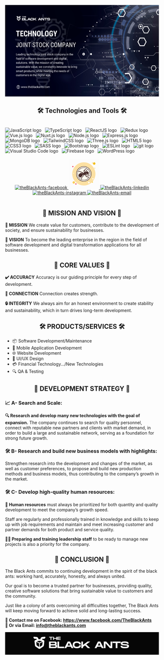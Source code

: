 <img src="header.png" width="1200" height="300" alt="official" />

<h2 align="center">🛠 Technologies and Tools 🛠</h2>
<br>
<!-- https://simpleicons.org/ -->
<span><img src="https://img.shields.io/badge/JavaScript-282C34?logo=javascript&logoColor=F7DF1E" alt="JavaScript logo" title="JavaScript" height="25" /></span>
&nbsp;
<span><img src="https://img.shields.io/badge/TypeScript-282C34?logo=typescript&logoColor=3178C6" alt="TypeScript logo" title="TypeScript" height="25" /></span>
&nbsp;
<span><img src="https://img.shields.io/badge/ReactJS-282C34?logo=react&logoColor=61DAFB" alt="ReactJS logo" title="ReactJS" height="25" /></span>
&nbsp;
<span><img src="https://img.shields.io/badge/Redux-282C34?logo=redux&logoColor=764ABC" alt="Redux logo" title="Redux" height="25" /></span>
&nbsp;
<span><img src="https://img.shields.io/badge/Vue.js-282C34?logo=vue.js&logoColor=4FC08D" alt="Vue.js logo" title="Vue.js" height="25" /></span>
&nbsp;
<span><img src="https://img.shields.io/badge/Nuxt.js-282C34?logo=nuxt.js&logoColor=4FC08D" alt="Nuxt.js logo" title="Nuxt.js" height="25" /></span>
&nbsp;
<span><img src="https://img.shields.io/badge/Node.js-282C34?logo=node.js&logoColor=00F200" alt="Node.js logo" title="Node.js" height="25" /></span>
&nbsp;
<span><img src="https://img.shields.io/badge/Express-282C34?logo=express&logoColor=FFFFFF" alt="Express.js logo" title="Express.js" height="25" /></span>
&nbsp;
<span><img src="https://img.shields.io/badge/MongoDB-282C34?logo=mongodb&logoColor=47A248" alt="MongoDB logo" title="MongoDB" height="25" /></span>
&nbsp;
<span><img src="https://img.shields.io/badge/Tailwind%20CSS-282C34?logo=tailwind-css&logoColor=38B2AC" alt="TailwindCSS logo" title="TailwindCSS" height="25" /></span>
&nbsp;
<span><img src="https://img.shields.io/badge/Three.js-282C34?logo=three.js&logoColor=FFFFFF" alt="Three.js logo" title="Three.js" height="25" /></span>
&nbsp;
<span><img src="https://img.shields.io/badge/HTML5-282C34?logo=html5&logoColor=E34F26" alt="HTML5 logo" title="HTML5" height="25" /></span>
&nbsp;
<span><img src="https://img.shields.io/badge/CSS3-282C34?logo=css3&logoColor=1572B6" alt="CSS3 logo" title="CSS3" height="25" /></span>
&nbsp;
<span><img src="https://img.shields.io/badge/Sass-282C34?logo=sass&logoColor=CC6699" alt="SASS logo" title="SASS" height="25" /></span>
&nbsp;
<span><img src="https://img.shields.io/badge/Bootstrap-282C34?logo=bootstrap&logoColor=7952B3" alt="Bootstrap logo" title="Bootstrap" height="25" /></span>
&nbsp;
<span><img src="https://img.shields.io/badge/ESLint-282C34?logo=eslint&logoColor=4B32C3" alt="ESLint logo" title="ESLint" height="25" /></span>
&nbsp;
<span><img src="https://img.shields.io/badge/git-282C34?logo=git&logoColor=F05032" alt="git logo" title="git" height="25" /></span>
&nbsp;
<span><img src="https://img.shields.io/badge/VS%20Code-282C34?logo=visual-studio-code&logoColor=007ACC" alt="Visual Studio Code logo" title="Visual Studio Code" height="25" /></span>
&nbsp;
<span><img src="https://img.shields.io/badge/Firebase-282C34?logo=firebase&logoColor=FFCA28" alt="Firebase logo" title="Firebase" height="25" /></span>
&nbsp;
<span><img src="https://img.shields.io/badge/WordPress-282C34?logo=wordPress&logoColor=21759B" alt="WordPress logo" title="WordPress" height="25" /></span>
&nbsp;

<br>

<br>
<!-- https://icons8.com -->
<div align="center">

  <a href="https://www.facebook.com/profile.php?id=61567337396115&ref=embed_page" target="blank">
    <img src="https://img.icons8.com/bubbles/100/000000/facebook-new.png" alt="theBlackAnts-facebook" />
  </a>
 <a href="www.theblackants.com" target="blank">
<svg xmlns="http://www.w3.org/2000/svg" x="0px" y="0px" width="100" height="100" viewBox="0,0,256,256">
<g fill-opacity="0.03137" fill="#dddddd" fill-rule="nonzero" stroke="none" stroke-width="1" stroke-linecap="butt" stroke-linejoin="miter" stroke-miterlimit="10" stroke-dasharray="" stroke-dashoffset="0" font-family="none" font-weight="none" font-size="none" text-anchor="none" style="mix-blend-mode: normal"><path d="M0,256v-256h256v256z" id="bgRectangle"></path></g><g fill="none" fill-rule="nonzero" stroke="none" stroke-width="1" stroke-linecap="butt" stroke-linejoin="miter" stroke-miterlimit="10" stroke-dasharray="" stroke-dashoffset="0" font-family="none" font-weight="none" font-size="none" text-anchor="none" style="mix-blend-mode: normal"><g transform="scale(2.56,2.56)"><path d="M50,12c-20.987,0 -38,17.013 -38,38c0,20.987 17.013,38 38,38c20.987,0 38,-17.013 38,-38c0,-20.987 -17.013,-38 -38,-38z" fill="#fce0a2"></path><path d="M78,13c-0.552,0 -1,0.448 -1,1c0,0.552 0.448,1 1,1c0.552,0 1,-0.448 1,-1c0,-0.552 -0.448,-1 -1,-1z" fill="#f2bc18"></path><path d="M84,12c-2.209,0 -4,1.791 -4,4c0,2.209 1.791,4 4,4c2.209,0 4,-1.791 4,-4c0,-2.209 -1.791,-4 -4,-4z" fill="#f2bc18"></path><path d="M14,24c-1.105,0 -2,0.895 -2,2c0,1.105 0.895,2 2,2c1.105,0 2,-0.895 2,-2c0,-1.105 -0.895,-2 -2,-2z" fill="#ee3e54"></path><path d="M78,75c-1.105,0 -2,0.895 -2,2c0,1.105 0.895,2 2,2c1.105,0 2,-0.895 2,-2c0,-1.105 -0.895,-2 -2,-2zM17,74c-2.209,0 -4,1.791 -4,4c0,2.209 1.791,4 4,4c2.209,0 4,-1.791 4,-4c0,-2.209 -1.791,-4 -4,-4z" fill="#fbcd59"></path><path d="M24,81c-1.105,0 -2,0.895 -2,2c0,1.105 0.895,2 2,2c1.105,0 2,-0.895 2,-2c0,-1.105 -0.895,-2 -2,-2z" fill="#ee3e54"></path><path d="M66.483,76.034c-1.371,0 -2.483,1.112 -2.483,2.483c0,1.371 1.112,2.483 2.483,2.483c1.371,0 2.483,-1.112 2.483,-2.483c0,-1.371 -1.112,-2.483 -2.483,-2.483zM16,47c-0.552,0 -1,0.448 -1,1c0,0.552 0.448,1 1,1c0.552,0 1,-0.448 1,-1c0,-0.552 -0.448,-1 -1,-1z" fill="#ffffff"></path><path d="M86,30c-0.552,0 -1,0.448 -1,1c0,0.552 0.448,1 1,1c0.552,0 1,-0.448 1,-1c0,-0.552 -0.448,-1 -1,-1z" fill="#f2bc18"></path><path d="M80,64c-1.105,0 -2,0.895 -2,2c0,1.105 0.895,2 2,2c1.105,0 2,-0.895 2,-2c0,-1.105 -0.895,-2 -2,-2z" fill="#ffffff"></path><path d="M50,25.625c-13.393,0 -24.25,10.857 -24.25,24.25c0,13.393 10.857,24.25 24.25,24.25c13.393,0 24.25,-10.857 24.25,-24.25c0,-13.393 -10.857,-24.25 -24.25,-24.25z" fill="#fdfcef"></path><path d="M50,74.825c-13.757,0 -24.95,-11.192 -24.95,-24.95c0,-13.758 11.193,-24.95 24.95,-24.95c13.758,0 24.95,11.192 24.95,24.95c0,13.758 -11.192,24.95 -24.95,24.95zM50,26.325c-12.985,0 -23.55,10.564 -23.55,23.55c0,12.986 10.565,23.55 23.55,23.55c12.985,0 23.55,-10.564 23.55,-23.55c0,-12.986 -10.565,-23.55 -23.55,-23.55z" fill="#472b29"></path><path d="M32.337,40.391c-0.088,0 -0.176,-0.021 -0.258,-0.068c-0.251,-0.143 -0.339,-0.462 -0.196,-0.713c3.716,-6.534 10.689,-10.594 18.197,-10.594c1.912,0 3.807,0.258 5.632,0.767c0.278,0.078 0.441,0.366 0.363,0.645c-0.078,0.278 -0.369,0.438 -0.644,0.363c-1.733,-0.483 -3.534,-0.728 -5.351,-0.728c-7.133,0 -13.758,3.856 -17.288,10.064c-0.096,0.169 -0.273,0.264 -0.455,0.264z" fill="#472b29"></path><path d="M39.359,67.813c-0.094,0 -0.189,-0.026 -0.275,-0.079c-6.214,-3.846 -9.923,-10.5 -9.923,-17.799c0,-1.912 0.258,-3.808 0.767,-5.632c0.077,-0.278 0.367,-0.439 0.644,-0.363c0.278,0.078 0.441,0.366 0.363,0.645c-0.483,1.732 -0.728,3.533 -0.728,5.35c0,6.935 3.525,13.255 9.428,16.91c0.246,0.151 0.321,0.474 0.17,0.719c-0.1,0.161 -0.271,0.249 -0.446,0.249z" fill="#472b29"></path><path d="M50.081,70.855c-2.246,0 -4.457,-0.354 -6.571,-1.053c-0.274,-0.091 -0.423,-0.386 -0.332,-0.661c0.09,-0.274 0.387,-0.425 0.66,-0.332c2.008,0.664 4.108,1 6.243,1c5.839,0 11.36,-2.554 15.147,-7.007c0.186,-0.22 0.517,-0.246 0.737,-0.059c0.22,0.187 0.247,0.517 0.06,0.737c-3.987,4.686 -9.798,7.375 -15.944,7.375z" fill="#472b29"></path><path d="M70.101,54.381c-0.033,0 -0.067,-0.003 -0.101,-0.009c-0.283,-0.055 -0.468,-0.33 -0.413,-0.614c0.244,-1.251 0.367,-2.537 0.367,-3.822c0,-4.652 -1.64,-9.176 -4.62,-12.74c-0.185,-0.222 -0.156,-0.551 0.066,-0.736c0.223,-0.185 0.553,-0.156 0.737,0.066c3.136,3.75 4.863,8.512 4.863,13.409c0,1.351 -0.13,2.705 -0.387,4.022c-0.048,0.25 -0.267,0.424 -0.512,0.424z" fill="#472b29"></path><path d="M62.894,34.588c-0.115,0 -0.231,-0.038 -0.328,-0.116c-0.876,-0.708 -1.82,-1.346 -2.803,-1.896c-0.252,-0.141 -0.342,-0.46 -0.201,-0.712c0.141,-0.253 0.459,-0.343 0.712,-0.201c1.035,0.579 2.028,1.25 2.95,1.996c0.224,0.181 0.259,0.511 0.078,0.735c-0.104,0.127 -0.256,0.194 -0.408,0.194z" fill="#472b29"></path><path d="M49.282,46.938l-0.703,0.124c-0.431,0.076 -0.863,-0.131 -1.074,-0.514l-0.894,-1.626c-0.123,-0.224 -0.325,-0.393 -0.567,-0.476l-6.554,-2.226l-1.863,-0.699c-0.151,-0.056 -0.312,-0.077 -0.472,-0.059l-0.184,-0.101c-0.94,-0.516 -2.091,-0.455 -2.972,0.157v0c-0.091,0.033 -0.182,0.052 -0.278,0.059c-0.604,0.043 -2.924,0.162 -4.168,-0.404c-1.438,0.392 -1.438,1.438 -0.523,1.307c1.307,0.261 1.307,0.261 1.307,0.261h0.392l2.486,0.249c0.086,0.009 0.172,0.006 0.257,-0.007l1.272,-0.196c0.195,-0.03 0.395,-0.003 0.575,0.078l2.157,0.971c0.114,0.051 0.23,0.081 0.355,0.088c0.668,0.034 3.133,0.275 4.926,1.955c1.046,-0.261 0.784,0.392 0.784,0.392l0.915,0.131l0.392,1.438l0.784,0.523l-0.784,1.177l-1.114,-2.006c-0.124,-0.224 -0.328,-0.393 -0.571,-0.474l-0.799,-0.266c0,0 -0.915,1.046 -2.876,0.523c-0.753,0 -1.386,-0.724 -2.13,0.725c-0.061,0.12 -0.144,0.233 -0.246,0.319c-1.533,1.289 -3.271,2.925 -4.03,4.317c-0.784,1.438 -0.261,2.746 0,3.661c0.225,0.786 1.414,2.826 1.745,3.386c0.061,0.103 0.133,0.186 0.226,0.262c0.531,0.43 2.461,1.86 3.913,1.19c0.934,0.374 1.468,0.147 1.697,-0.014c0.074,-0.052 0.135,-0.119 0.19,-0.191l1.141,-1.484c0.073,-0.094 0.161,-0.175 0.262,-0.239l1.286,-0.819l0.261,-0.654l1.028,-0.654c0.259,-0.165 0.431,-0.438 0.467,-0.743l0.152,-1.296c0.033,-0.283 0.183,-0.54 0.414,-0.708l0.529,-0.385c0.332,-0.241 0.487,-0.657 0.395,-1.057l-0.24,-1.041l1.046,-0.523l0.392,0.654c0,0 -1.188,0 -0.279,2.266c0.09,0.225 0.12,0.478 0.046,0.709c-0.949,2.975 -4.212,5.393 -4.212,5.393l-1.568,1.372c-0.316,0.277 -0.431,0.718 -0.29,1.114l0.303,0.848c0.076,0.212 0.079,0.444 0.01,0.658l-1.171,3.631c-0.02,0.061 -0.034,0.124 -0.041,0.187l-0.25,1.996c0,0 1.177,1.961 1.177,-0.261c1.046,-2.353 1.569,-4.968 1.569,-4.968l0.392,-0.654l-0.093,-1.116c-0.024,-0.288 0.071,-0.569 0.269,-0.78c0.899,-0.959 3.516,-3.734 4.27,-4.38c0.784,-0.523 1.177,-0.261 1.046,-2.615c0.784,-1.569 1.569,-1.569 1.569,-1.569v-0.784l0.654,-0.784l0.667,1.112c0.077,0.128 0.176,0.235 0.3,0.318c0.422,0.284 1.441,0.978 1.647,1.185c0.261,0.261 1.046,1.046 1.7,1.7c0.261,0.261 0.654,-0.131 1.177,2.353c1.046,1.83 2.092,1.177 2.092,1.177c0,0 1.569,-0.784 1.569,0.261c2.364,0.788 4.209,1.057 4.975,1.141c0.231,0.025 0.436,0.126 0.596,0.294c0.354,0.373 1.145,0.96 2.274,0.395c0,-0.425 -0.865,-1.283 -1.188,-1.589c-0.079,-0.075 -0.162,-0.131 -0.26,-0.177c-0.841,-0.391 -5.252,-2.388 -7.654,-2.435c-0.304,-0.006 -0.576,-0.175 -0.756,-0.42c-1.814,-2.464 -4.263,-4.844 -4.263,-5.709c0,-0.784 1.7,0.654 1.7,0.654c0,0 -0.392,1.046 1.046,1.307c1.83,0.523 1.046,-0.131 1.046,-0.131l1.177,1.046h0.915l0.674,-0.337c0.238,-0.119 0.514,-0.141 0.767,-0.06l2.35,0.748c0.086,0.027 0.167,0.066 0.243,0.115c0.437,0.281 2.054,1.29 3.287,1.626c1.83,0.784 3.399,-0.523 3.399,-0.523l-0.261,-0.523c0,0 -3.269,0.131 -4.053,-0.784c-0.523,-0.784 -1.177,-0.915 -1.177,-0.915l-0.596,-0.766c-0.201,-0.258 -0.513,-0.405 -0.839,-0.394l-3.072,0.096c-0.342,0.011 -0.669,-0.146 -0.863,-0.427c-0.328,-0.477 -0.932,-1.171 -1.691,-1.206c-0.367,-0.017 -0.721,-0.177 -0.899,-0.499c-0.453,-0.82 -0.539,-1.51 -0.539,-1.51l0.915,-0.523c0,0 0.392,1.046 2.092,1.569c1.7,0.523 1.7,0.131 1.7,0.131c0,0 0.784,0.654 1.438,0c0.261,1.83 1.7,2.223 3.269,1.307c1.046,-0.784 0.654,-2.223 0.654,-2.223c0,0 0.131,0.523 -1.046,0.915c-1.177,0.392 -1.438,-1.7 -0.261,-3.269c0.261,0 1.438,-0.261 0.784,1.7c0.784,-0.261 0.915,-1.046 0.915,-1.046c0,0 0.784,-2.484 -1.438,-2.353c-1.177,0.131 -1.046,-0.392 -1.046,-0.392c0,0 0.131,-0.784 -1.046,-2.223c-0.984,-1.203 -3.249,-1.4 -3.964,-1.432c-0.145,-0.007 -0.283,0.019 -0.418,0.073l-1.12,0.448c-0.388,0.155 -0.643,0.531 -0.643,0.95v1.138h-1.438v-1.35c0,-0.363 0.189,-0.701 0.505,-0.881c0.789,-0.452 2.26,-1.425 2.577,-2.553c0.056,-0.201 0.135,-0.393 0.282,-0.541c0.589,-0.589 2.128,-2.128 2.128,-2.128l0.818,0.117c0.069,0.01 0.133,0.014 0.202,0.009c0.466,-0.033 2.364,-0.292 3.164,-2.349c-0.261,-0.523 -1.177,-0.261 -1.177,-0.261c0,0 -0.261,1.046 -2.746,1.569c-2.484,0.523 -3.007,1.961 -3.007,1.961c0,0 -0.969,0.888 -1.637,1.078c-0.302,0.086 -0.52,0.339 -0.628,0.634c-0.262,0.717 -0.846,1.804 -1.919,2.341c-1.569,0.784 -1.83,2.876 -1.83,2.876l-0.654,0.131c0,0 -0.089,-1.86 -0.412,-2.664c-0.103,-0.257 -0.104,-0.545 0.018,-0.794c0.288,-0.59 0.351,-1.125 0.33,-1.541c-0.022,-0.432 0.334,-0.858 0.743,-0.997c0.524,-0.179 1.149,-0.603 1.543,-1.587c0.604,-1.51 2.137,-2.399 2.811,-2.729c0.221,-0.108 0.387,-0.289 0.478,-0.518c0.428,-1.068 1.585,-4.131 1.156,-4.99c-1.046,-1.046 -1.177,0.523 -1.177,0.523c0,0 0.392,2.092 -2.092,4.445c-2.484,2.353 -5.099,3.399 -5.099,3.399c0,0 -0.784,0.261 -1.177,1.177c0.261,0.784 0.654,1.7 0.131,2.353c1.046,1.307 -0.131,2.092 -0.131,2.092l0.645,1.183c0.091,0.167 0.134,0.356 0.123,0.546l-0.07,1.253c-0.023,0.479 -0.372,0.873 -0.84,0.955z" fill="#472b29"></path><path d="M69.424,44.625c-0.214,0 -0.412,-0.138 -0.478,-0.353c-0.089,-0.288 -0.184,-0.572 -0.284,-0.854c-0.39,-1.089 -0.885,-2.155 -1.47,-3.169c-0.139,-0.239 -0.057,-0.545 0.183,-0.683c0.239,-0.14 0.543,-0.057 0.683,0.183c0.616,1.065 1.136,2.187 1.546,3.331c0.106,0.297 0.205,0.595 0.298,0.896c0.082,0.265 -0.066,0.544 -0.33,0.625c-0.05,0.017 -0.099,0.024 -0.148,0.024z" fill="#472b29"></path></g></g>
</svg>
  </a>
  <a href="https://www.linkedin.com/in/theblackants.com" target="blank">
    <img src="https://img.icons8.com/bubbles/100/000000/linkedin.png" alt="theBlackAnts-linkedin" />
  </a>
  <a href="https://instagram.com/theblackants.com" target="blank">
    <img src="https://img.icons8.com/bubbles/100/000000/instagram.png" alt="theBlackAnts-instagram" />
  </a>
  <a href="info@theblackants.com" target="top">
    <img src="https://img.icons8.com/bubbles/100/000000/apple-mail.png" alt="theBlackAnts-email" />
  </a>
</div>

<br>

<h2 align="center">📖 MISSION AND VISION 📖</h2>

<p><strong>🔹 MISSION</strong>
<span>We create value for customers, contribute to the development of society, and ensure sustainability for businesses.</span>
</p>
<p><strong>🔹 VISION</strong>
<span>To become the leading enterprise in the region in the field of software development and digital transformation applications for all businesses.</span>
</p>

<h2 align="center">💎 CORE VALUES 💎</h2>
<p><strong>✔️ ACCURACY</strong>
<span>Accuracy is our guiding principle for every step of development.</span>
</p>
<p><strong>🤝 CONNECTION</strong>
<span>Connection creates strength.</span>
</p>
<p><strong>🔒 INTEGRITY</strong>
<span>We always aim for an honest environment to create stability and sustainability, which in turn drives long-term development.</span>
</p>

<h2 align="center">🛠️ PRODUCTS/SERVICES 🛠️</h2>
<ul>
  <li>📦 Software Development/Maintenance</li>
  <li>📱 Mobile Application Development</li>
  <li>🌐 Website Development</li>
  <li>🎨 UI/UX Design</li>
  <li>💳 Financial Technology.../New Technologies</li>
  <li>🔍 QA & Testing</li>
</ul>

<h2 align="center">🚀 DEVELOPMENT STRATEGY 🚀</h2>

<h3>📈 A- Search and Scale:</h3>
<p><strong>🔍 Research and develop many new technologies with the goal of expansion.</strong>
<span>The company continues to search for quality personnel, connect with reputable new partners and clients with market demand, in order to build a large and sustainable network, serving as a foundation for strong future growth.</span>
</p>

<h3>🛠️ B- Research and build new business models with highlights:</h3>
<p>Strengthen research into the development and changes of the market, as well as customer preferences, to propose and build new production methods and business models, thus contributing to the company’s growth in the market.</p>

<h3>🛠️ C- Develop high-quality human resources:</h3>
<p><strong>👥 Human resources</strong> must always be prioritized for both quantity and quality development to meet the company’s growth speed.</p>
<p>Staff are regularly and professionally trained in knowledge and skills to keep up with job requirements and maintain and meet increasing customer and partner demands for both product and service quality.</p>
<p><strong>👨‍🏫 Preparing and training leadership staff</strong> to be ready to manage new projects is also a priority for the company.</p>

<h2 align="center">🐜 CONCLUSION 🐜</h2>

<p>The Black Ants commits to continuing development in the spirit of the black ants: working hard, accurately, honestly, and always united.</p>
<p>Our goal is to become a trusted partner for businesses, providing quality, creative software solutions that bring sustainable value to customers and the community.</p>
<p>Just like a colony of ants overcoming all difficulties together, The Black Ants will keep moving forward to achieve solid and long-lasting success.</p>

<p>
  <strong>🔗 Contact me on Facebook: <a href="https://www.facebook.com/profile.php?id=61567337396115" target="_blank">https://www.facebook.com/TheBlackAnts</a></strong>
  <br>
  <strong>📧 Or via Email: <a href="info@theblackants.com" target="_top">info@theblackants.com</a></strong>
</p>
<img src="footer.png" width="1200" alt="official" />
